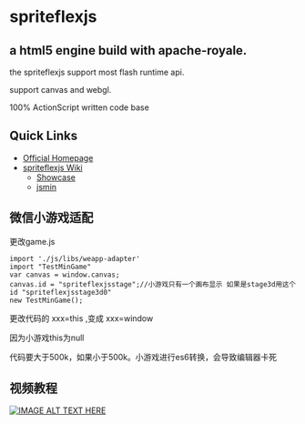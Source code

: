 # spriteflexjs

a html5 engine build with apache-royale.
------------------------------

the spriteflexjs support most flash runtime api.

support canvas and webgl.

100% ActionScript written code base

Quick Links
-----------

* [Official Homepage](http://spriteflexjs.com/)
* [spriteflexjs Wiki](https://github.com/matrix3d/spriteflexjs/wiki)
  * [Showcase](http://matrix3d.github.io/assets/html5/flexjsstage3d/bin/js-release/)
  * [jsmin](https://codepen.io/matrix3d/pen/mAZmVy)

微信小游戏适配
-----------
更改game.js

 ```as3
 import './js/libs/weapp-adapter'
 import "TestMinGame"
 var canvas = window.canvas;
 canvas.id = "spriteflexjsstage";//小游戏只有一个画布显示 如果是stage3d用这个id "spriteflexjsstage3d0"
 new TestMinGame();
 ```

更改代码的  xxx=this ,变成 xxx=window

因为小游戏this为null

代码要大于500k，如果小于500k。小游戏进行es6转换，会导致编辑器卡死

视频教程
-----------
[![IMAGE ALT TEXT HERE](https://img.youtube.com/vi/6mKdmKJqEK4/0.jpg)](https://www.youtube.com/watch?v=6mKdmKJqEK4)

